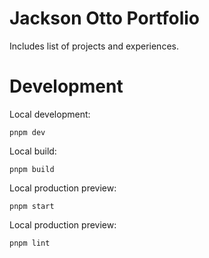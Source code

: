 # Jackson Otto Portfolio

Includes list of projects and experiences.

# Development

Local development:

```
pnpm dev
```

Local build:

```
pnpm build
```

Local production preview:

```
pnpm start
```

Local production preview:

```
pnpm lint
```
